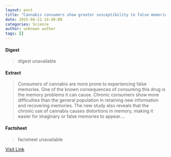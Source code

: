 ```yaml
---
layout: post
title: "Cannabis consumers show greater susceptibility to false memories"
date: 2015-04-21 14:49:09
categories: Science
author: unknown author
tags: []
---
```



#### Digest
>digest unavailable

#### Extract
>Consumers of cannabis are more prone to experiencing false memories. One of the known consequences of consuming this drug is the memory problems it can cause. Chronic consumers show more difficulties than the general population in retaining new information and recovering memories. The new study also reveals that the chronic use of cannabis causes distortions in memory, making it easier for imaginary or false memories to appear....

#### Factsheet
>factsheet unavailable

[Visit Link](http://feeds.sciencedaily.com/~r/sciencedaily/~3/DGAVIlLWD2c/150421104909.htm)


